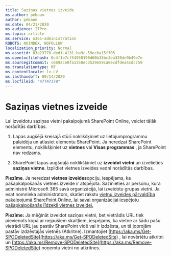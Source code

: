 ```yaml
---
title: Saziņas vietnes izveide
ms.author: pebaum
author: pebaum
ms.date: 04/21/2020
ms.audience: ITPro
ms.topic: article
ms.service: o365-administration
ROBOTS: NOINDEX, NOFOLLOW
localization_priority: Normal
ms.assetid: 03a23778-ded1-4131-ba9c-59ecba15ff05
ms.openlocfilehash: 0c4f1e7cf54950190d60b35bc3ea320de9b49e7e
ms.sourcegitcommit: c6692ce0fa1358ec3529e59ca0ecdfdea4cdc759
ms.translationtype: MT
ms.contentlocale: lv-LV
ms.lasthandoff: 09/14/2020
ms.locfileid: "47747378"
---
```

# <a name="create-a-communication-site"></a>Saziņas vietnes izveide

Lai izveidotu saziņas vietni pakalpojumā SharePoint Online, veiciet tālāk norādītās darbības. 
  
1. Lapas augšējā kreisajā stūrī noklikšķiniet uz lietojumprogrammu palaidēja un atlasiet elementu SharePoint. Ja neredzat SharePoint elementu, noklikšķiniet uz **vietnes** vai **Visas programmas** , ja SharePoint nav redzams. 
    
2. SharePoint lapas augšdaļā noklikšķiniet uz **izveidot vietni** un izvēlieties **saziņas vietne**. Izpildiet vietnes izveides vednī norādītās darbības. 
    
 **Piezīme**. Ja neredzat **vietnes izveides**opciju, iespējams, ka pašapkalpošanās vietnes izveide ir atspējota. Sazinieties ar personu, kura administrē Microsoft 365 savā organizācijā, lai izveidotu grupas vietni. Ja esat nomnieka administrators, skatiet rakstu [vietņu izveides pārvaldība pakalpojumā SharePoint Online, lai savai organizācijai iespējotu pašapkalpošanās līdzekli vietnes izveidei.](https://go.microsoft.com/fwlink/?linkid=2018780)
  
 **Piezīme:** Ja mēģināt izveidot saziņas vietni, bet vietrādis URL tiek pievienots kopā ar nejaušiem skaitļiem, iespējams, ka vietne ar šādu pašu vietrādi URL jau pastāv SharePoint vidē vai ir izdzēsta, un tā joprojām pastāv izdzēstajās vietnēs (Atkritne). Izmantojiet [https://aka.ms/Get-SPODeletedSite](https://aka.ms/Get-SPODeletedSite) , lai novērtētu atkritni un [https://aka.ms/Remove-SPODeletedSite](https://aka.ms/Remove-SPODeletedSite) noņemtu vietni no atkritnes. 
  

